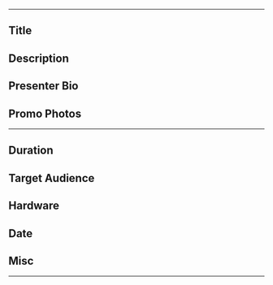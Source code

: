 <!-- Thanks for submitting a talk idea. Let's get started! -->

----
<!-- Things wee need for the Meetup Event -->

## Title
<!-- Don't think too hard about it :) -->

## Description
<!-- Go wild!  Please provide at least 2 sentences about your talk that we will put up on the meetup event -->

## Presenter Bio
<!-- Please provide 2 sentences about yourself for context for the meetup event -->

## Promo Photos
<!-- If you could attach a promo photo of yourself (and your company logo) that we can use for creating the event that'd be appreciated too -->

----

## Duration
<!-- Lightning talk (5 minutes)? 1 hour lecture? -->
<!-- Talks typically go for 40-50 minutes in long format, allowing 10-15 minutes of questions at the end. -->

## Target Audience
<!-- Beginners || Intermediate || Advanced -->

## Hardware
<!-- We use HDMI or ApplePlay, let us know if you use anything different! -->

## Date
<!-- Doesn't matter whether it's six days or six months from now! -->
<!-- We're the second Wednesday of every month Feb-Nov -->
<!-- Please check the available slots on the README -->

## Misc
<!-- Let us know anything else that might be useful -->
 
----
